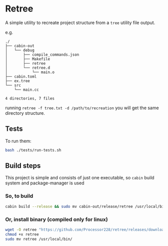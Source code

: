 # Retree

A simple utility to recreate project structure from a `tree` utility file output.

e.g.

```tree
./
├── cabin-out
│   └── debug
│       ├── compile_commands.json
│       ├── Makefile
│       ├── retree
│       └── retree.d
│           └── main.o
├── cabin.toml
├── ex.tree
└── src
    └── main.cc

4 directories, 7 files
```

running `retree -f tree.txt -d /path/to/recreation` you will get the same directory structure.

## Tests

To run them:

```bash
bash ./tests/run-tests.sh
```

## Build steps

This project is simple and consists of just one executable, so `cabin` build system
and package-manager is used

### So, to build

```bash
cabin build --release && sudo mv cabin-out/release/retree /usr/local/bin/
```

### Or, install binary (compiled only for linux)

```bash
wget -O retree "https://github.com/Processor228/retree/releases/download/v0.1.0/retree"
chmod +x retree
sudo mv retree /usr/local/bin/
```
